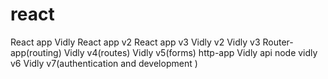 # react

React app
Vidly
React app v2
React app v3
Vidly v2
Vidly v3
Router-app(routing)
Vidly v4(routes) 
Vidly v5(forms) 
http-app
Vidly api node
vidly v6
Vidly v7(authentication and development )
